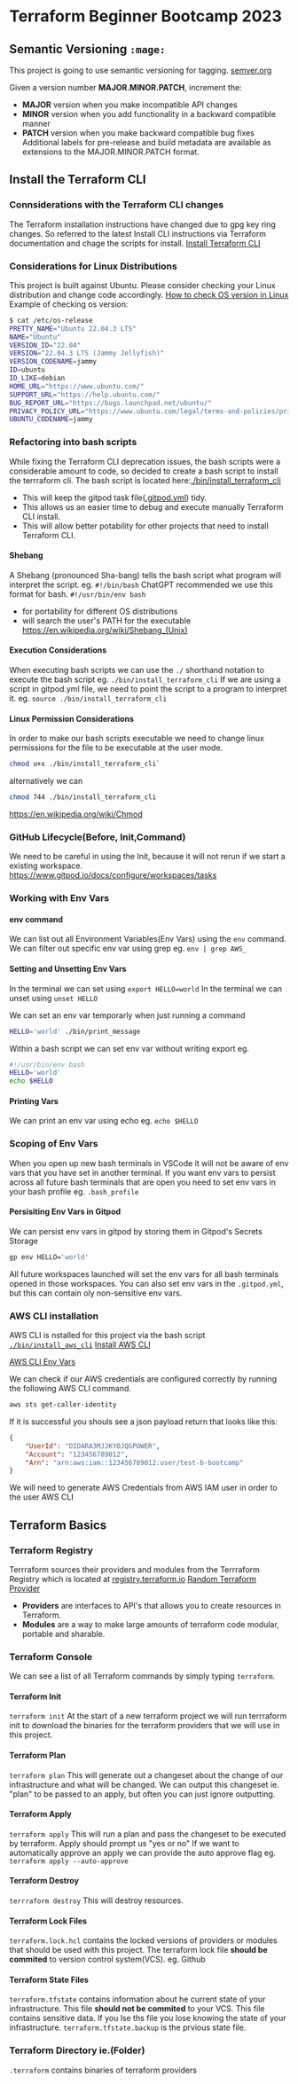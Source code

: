 # Terraform Beginner Bootcamp 2023

## Semantic Versioning `:mage:`

This project is going to use semantic versioning for tagging.
[semver.org](https://semver.org/)

Given a version number **MAJOR.MINOR.PATCH**, increment the:

- **MAJOR** version when you make incompatible API changes
- **MINOR** version when you add functionality in a backward compatible manner
- **PATCH** version when you make backward compatible bug fixes
Additional labels for pre-release and build metadata are available as extensions to the MAJOR.MINOR.PATCH format.

## Install the Terraform CLI

### Connsiderations with the Terraform CLI changes
The Terraform installation instructions have changed due to gpg key ring changes. So referred to the latest Install CLI instructions via Terraform documentation and chage the scripts for install.
[Install Terraform CLI](https://developer.hashicorp.com/terraform/tutorials/aws-get-started/install-cli)

### Considerations for Linux Distributions
This project is built against Ubuntu. Please consider checking your Linux distribution and change code accordingly.
[How to check OS version in Linux](https://www.cyberciti.biz/faq/how-to-check-os-version-in-linux-command-line/)
Example of checking os version:

```sh
$ cat /etc/os-release
PRETTY_NAME="Ubuntu 22.04.3 LTS"
NAME="Ubuntu"
VERSION_ID="22.04"
VERSION="22.04.3 LTS (Jammy Jellyfish)"
VERSION_CODENAME=jammy
ID=ubuntu
ID_LIKE=debian
HOME_URL="https://www.ubuntu.com/"
SUPPORT_URL="https://help.ubuntu.com/"
BUG_REPORT_URL="https://bugs.launchpad.net/ubuntu/"
PRIVACY_POLICY_URL="https://www.ubuntu.com/legal/terms-and-policies/privacy-policy"
UBUNTU_CODENAME=jammy
```

### Refactoring into bash scripts
While fixing the Terraform CLI deprecation issues, the bash scripts were a considerable amount to code, so decided to create a bash script to install the terrraform cli.
The bash script is located here:[./bin/install_terraform_cli](./bin/install_terraform_cli)
- This will keep the gitpod task file([.gitpod.yml](.gitpod.yml)) tidy.
- This allows us an easier time to debug and execute manually Terraform CLI install.
- This will allow better potability for other projects that need to install Terraform CLI.

#### Shebang
A Shebang (pronounced Sha-bang) tells the bash script what program will interpret the script. eg. `#!/bin/bash`
ChatGPT recommended we use this format for bash. `#!/usr/bin/env bash`
- for portability for different OS distributions
- will search the user's PATH for the executable   
https://en.wikipedia.org/wiki/Shebang_(Unix)

#### Execution Considerations
When executing bash scripts we can use the `./` shorthand notation to execute the bash script
eg. `./bin/install_terraform_cli`
If we are using a script in gitpod.yml file, we need to point the script to a program to interpret it. 
eg. `source ./bin/install_terraform_cli`
#### Linux Permission Considerations

In order to make our bash scripts executable we need to change linux permissions for the file to be executable at the user mode.
```sh
chmod u+x ./bin/install_terraform_cli`
```

alternatively we can
```sh
chmod 744 ./bin/install_terraform_cli
```
https://en.wikipedia.org/wiki/Chmod

### GitHub Lifecycle(Before, Init,Command)
We need to be careful in using the Init, because it will not rerun if we start a existing workspace.
https://www.gitpod.io/docs/configure/workspaces/tasks

### Working with Env Vars
#### env command
We can list out all Environment Variables(Env Vars) using the `env` command.
We can filter out specific env var using grep eg. `env | grep AWS_`
#### Setting and Unsetting Env Vars
In the terminal we can set using `export HELLO=world`
In the terminal we can unset using `unset HELLO`

We can set an env var temporarly when just running a command
```sh
HELLO='world' ./bin/print_message
```
Within a bash script we can set env var without writing export eg.
```sh
#!/usr/bin/env bash
HELLO='world'
echo $HELLO
```

#### Printing Vars
We can print an env var using echo eg. `echo $HELLO`

### Scoping of Env Vars
When you open up new bash terminals in VSCode it will not be aware of env vars that you have set in another terminal.
If you want env vars to persist across all future bash terminals that are open you need to set env vars in your bash profile eg. `.bash_profile`
#### Persisiting Env Vars in Gitpod

We can persist env vars in gitpod by storing them in Gitpod's Secrets Storage
```sh
gp env HELLO='world'
```
All future workspaces launched will set the env vars for all bash terminals opened in those workspaces.
You can also set env vars in the `.gitpod.yml`, but this can contain oly non-sensitive env vars.
### AWS CLI installation
AWS CLI is nstalled for this project via the bash script [`./bin/install_aws_cli`](./bin/install_aws_cli)
[Install AWS CLI](https://docs.aws.amazon.com/cli/latest/userguide/getting-started-install.html)

[AWS CLI Env Vars](https://docs.aws.amazon.com/cli/latest/userguide/cli-configure-envvars.html)

We can check if our AWS credentials are configured correctly by running the following AWS CLI command.
```sh
aws sts get-caller-identity
```
If it is successful you shouls see a json payload return that looks like this:
```json
{
    "UserId": "DIDARA3MJJKYOJQGPOWER",
    "Account": "123456789012",
    "Arn": "arn:aws:iam::123456789012:user/test-b-bootcamp"
}

```
We will need to generate AWS Credentials from AWS IAM user in order to the user AWS CLI


## Terraform Basics
### Terraform Registry

Terrraform sources their providers and modules from the Terrraform Registry which is located at [registry.terraform.io](https://registry.terraform.io/)
[Random Terraform Provider](https://registry.terraform.io/providers/hashicorp/random/latest)
- **Providers** are interfaces to API's that allows you to create resources in Terraform.
- **Modules** are a way to make large amounts of terraform code modular, portable and sharable.

### Terraform Console
We can see a list of all Terraform commands by simply typing `terraform`.

#### Terraform Init
`terraform init`
At the start of a new terraform project we will run terrraform init to download the binaries for the terraform providers that we will use in this project.
#### Terraform Plan
`terraform plan`
This will generate out a changeset about the change of our infrastructure and what will be changed.
We can output this changeset ie. "plan" to be passed to an apply, but often you can just ignore outputting.
#### Terraform Apply
`terraform apply`
This will run a plan and pass the changeset to be executed by terraform. Apply should prompt us "yes or no"
If we want to automatically approve an apply we can provide the auto approve flag eg. `terraform apply --auto-approve`
#### Terraform Destroy
`terrraform destroy`
This will destroy resources.

#### Terraform Lock Files
`terraform.lock.hcl` contains the locked versions of providers or modules that should be used with this project.
The terraform lock file **should be commited** to version control system(VCS). eg. Github

#### Terraform State Files
`terraform.tfstate` contains information about he current state of your infrastructure. 
This file **should not be commited** to your VCS.
This file contains sensitive data. If you lse ths file you lose knowing the state of your infrastructure.
`terraform.tfstate.backup` is the prvious state file.

### Terraform Directory ie.(Folder)
`.terraform` contains binaries of terraform providers 





